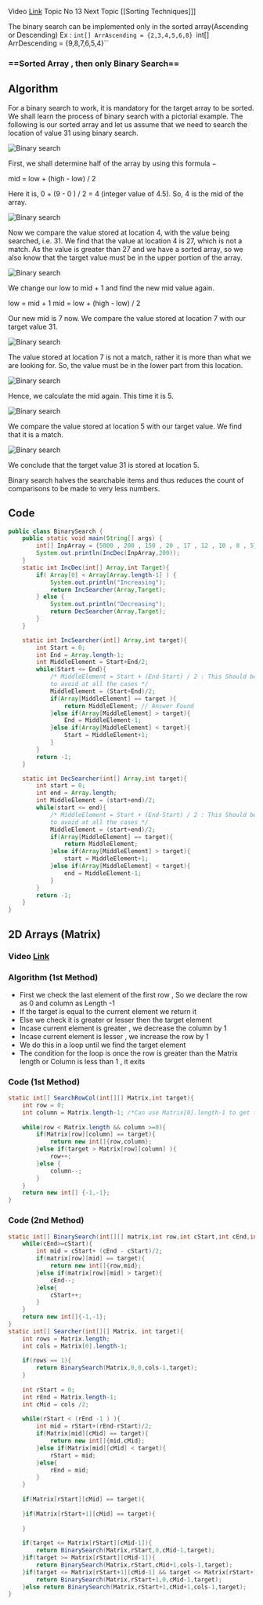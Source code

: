 Video [Link](https://youtu.be/f6UU7V3szVw?si=PSFFgjbJ5F3FDt8N)
Topic No 13
Next Topic [[Sorting Techniques]]]


The binary search can be implemented only in the sorted array(Ascending or Descending)
Ex : 
``int[] ArrAscending = {2,3,4,5,6,8}
``int[] ArrDescending = {9,8,7,6,5,4}``

### ==Sorted Array , then only Binary Search==
## Algorithm 

For a binary search to work, it is mandatory for the target array to be sorted. We shall learn the process of binary search with a pictorial example. The following is our sorted array and let us assume that we need to search the location of value 31 using binary search.

![Binary search](https://www.tutorialspoint.com/data_structures_algorithms/images/binary_search_0.jpg)

First, we shall determine half of the array by using this formula −

mid = low + (high - low) / 2

Here it is, 0 + (9 - 0 ) / 2 = 4 (integer value of 4.5). So, 4 is the mid of the array.

![Binary search](https://www.tutorialspoint.com/data_structures_algorithms/images/binary_search_1.jpg)

Now we compare the value stored at location 4, with the value being searched, i.e. 31. We find that the value at location 4 is 27, which is not a match. As the value is greater than 27 and we have a sorted array, so we also know that the target value must be in the upper portion of the array.

![Binary search](https://www.tutorialspoint.com/data_structures_algorithms/images/binary_search_2.jpg)

We change our low to mid + 1 and find the new mid value again.

low = mid + 1
mid = low + (high - low) / 2

Our new mid is 7 now. We compare the value stored at location 7 with our target value 31.

![Binary search](https://www.tutorialspoint.com/data_structures_algorithms/images/binary_search_3.jpg)

The value stored at location 7 is not a match, rather it is more than what we are looking for. So, the value must be in the lower part from this location.

![Binary search](https://www.tutorialspoint.com/data_structures_algorithms/images/binary_search_4.jpg)

Hence, we calculate the mid again. This time it is 5.

![Binary search](https://www.tutorialspoint.com/data_structures_algorithms/images/binary_search_5.jpg)

We compare the value stored at location 5 with our target value. We find that it is a match.

![Binary search](https://www.tutorialspoint.com/data_structures_algorithms/images/binary_search_6.jpg)

We conclude that the target value 31 is stored at location 5.

Binary search halves the searchable items and thus reduces the count of comparisons to be made to very less numbers.

## Code 

```Java
public class BinarySearch {  
    public static void main(String[] args) {  
        int[] InpArray = {5000 , 200 , 150 , 20 , 17 , 12 , 10 , 8 , 5};  
        System.out.println(IncDec(InpArray,200));  
    }  
    static int IncDec(int[] Array,int Target){  
        if( Array[0] < Array[Array.length-1] ) {  
            System.out.println("Increasing");  
            return IncSearcher(Array,Target);  
        } else {  
            System.out.println("Decreasing");  
            return DecSearcher(Array,Target);  
        }  
    }  
```

``` Java
    static int IncSearcher(int[] Array,int target){  
        int Start = 0;  
        int End = Array.length-1;  
        int MiddleElement = Start+End/2;  
        while(Start <= End){  
            /* MiddleElement = Start + (End-Start) / 2 : This Should be Executed  
            to avoid at all the cases */            
            MiddleElement = (Start+End)/2;  
            if(Array[MiddleElement] == target ){  
                return MiddleElement; // Answer Found  
            }else if(Array[MiddleElement] > target){  
                End = MiddleElement-1;  
            }else if(Array[MiddleElement] < target){  
                Start = MiddleElement+1;  
            }  
        }  
        return -1;  
    }  
```

``` Java
    static int DecSearcher(int[] Array,int target){  
        int start = 0;  
        int end = Array.length;  
        int MiddleElement = (start+end)/2;  
        while(start <= end){  
            /* MiddleElement = Start + (End-Start) / 2 : This Should be Executed  
            to avoid at all the cases */           
            MiddleElement = (start+end)/2;  
            if(Array[MiddleElement] == target){  
                return MiddleElement;  
            }else if(Array[MiddleElement] > target){  
                start = MiddleElement+1;  
            }else if(Array[MiddleElement] < target){  
                end = MiddleElement-1;  
            }  
        }  
        return -1;  
    }  
}
```


## 2D Arrays (Matrix)

### Video [Link](https://youtu.be/enI_KyGLYPo?si=RSLGaFpdOrtq8nR8)

### Algorithm (1st Method)
- First we check the last element of the first row , So we declare the row as 0 and column as Length -1 
- If the target is equal to the current element we return it
- Else we check it is greater or lesser then the target element
- Incase current element is greater , we decrease the column by 1
- Incase current element is lesser , we increase the row by 1
- We do this in a loop until we find the target element 
- The condition for the loop is once the row is greater than the Matrix length or Column is less than 1 , it exits
### Code (1st Method)
```Java
static int[] SearchRowCol(int[][] Matrix,int target){  
    int row = 0;  
    int column = Matrix.length-1; /*Can use Matrix[0].length-1 to get the Column size*/
    
    while(row < Matrix.length && column >=0){  
        if(Matrix[row][column] == target){  
            return new int[]{row,column};  
        }else if(target > Matrix[row][column] ){  
            row++;  
        }else {  
            column--;  
        }  
    }  
    return new int[] {-1,-1};  
}
```

###  Code (2nd Method)
```Java
static int[] BinarySearch(int[][] matrix,int row,int cStart,int cEnd,int target){  
    while(cEnd>=cStart){  
        int mid = cStart+ (cEnd - cStart)/2;  
        if(matrix[row][mid] == target){  
            return new int[]{row,mid};  
        }else if(matrix[row][mid] > target){  
            cEnd--;  
        }else{  
            cStart++;  
        }  
    }  
    return new int[]{-1,-1};  
}  
static int[] Searcher(int[][] Matrix, int target){  
    int rows = Matrix.length;  
    int cols = Matrix[0].length-1;  
  
    if(rows == 1){  
        return BinarySearch(Matrix,0,0,cols-1,target);  
    }  
  
    int rStart = 0;  
    int rEnd = Matrix.length-1;  
    int cMid = cols /2;  
  
    while(rStart < (rEnd -1 ) ){  
        int mid = rStart+(rEnd-rStart)/2;  
        if(Matrix[mid][cMid] == target){  
            return new int[]{mid,cMid};  
        }else if(Matrix[mid][cMid] < target){  
            rStart = mid;  
        }else{  
            rEnd = mid;  
        }  
    }  
  
    if(Matrix[rStart][cMid] == target){  
  
    }if(Matrix[rStart+1][cMid] == target){  
  
    }  
  
    if(target <= Matrix[rStart][cMid-1]){  
        return BinarySearch(Matrix,rStart,0,cMid-1,target);  
    }if(target >= Matrix[rStart][cMid-1]){  
        return BinarySearch(Matrix,rStart,cMid+1,cols-1,target);  
    }if(target <= Matrix[rStart+1][cMid-1] && target <= Matrix[rStart+1][cols-1]){  
        return BinarySearch(Matrix,rStart+1,0,cMid-1,target);  
    }else return BinarySearch(Matrix,rStart+1,cMid+1,cols-1,target);  
}
```

